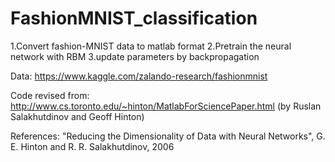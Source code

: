 # FashionMNIST_classification
1.Convert fashion-MNIST data to matlab format
2.Pretrain the neural network with RBM
3.update parameters by backpropagation


Data: 
https://www.kaggle.com/zalando-research/fashionmnist

Code revised from:
http://www.cs.toronto.edu/~hinton/MatlabForSciencePaper.html (by Ruslan Salakhutdinov and Geoff Hinton)

References:
"Reducing the Dimensionality of Data with Neural Networks", G. E. Hinton and R. R. Salakhutdinov, 2006
